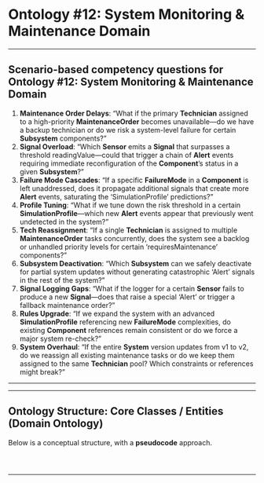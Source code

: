 # Ontology #12: System Monitoring & Maintenance Domain                                        
                              
---                                 
                                 
## **Scenario-based competency questions** for Ontology #12: System Monitoring & Maintenance Domain                                 
                                 
1. **Maintenance Order Delays**: “What if the primary **Technician** assigned to a high-priority **MaintenanceOrder** becomes unavailable—do we have a backup technician or do we risk a system-level failure for certain **Subsystem** components?”                                 
2. **Signal Overload**: “Which **Sensor** emits a **Signal** that surpasses a threshold readingValue—could that trigger a chain of **Alert** events requiring immediate reconfiguration of the **Component**’s status in a given **Subsystem**?”                                 
3. **Failure Mode Cascades**: “If a specific **FailureMode** in a **Component** is left unaddressed, does it propagate additional signals that create more **Alert** events, saturating the ‘SimulationProfile’ predictions?”                                 
4. **Profile Tuning**: “What if we tune down the risk threshold in a certain **SimulationProfile**—which new **Alert** events appear that previously went undetected in the system?”                                 
5. **Tech Reassignment**: “If a single **Technician** is assigned to multiple **MaintenanceOrder** tasks concurrently, does the system see a backlog or unhandled priority levels for certain ‘requiresMaintenance’ components?”                                 
6. **Subsystem Deactivation**: “Which **Subsystem** can we safely deactivate for partial system updates without generating catastrophic ‘Alert’ signals in the rest of the system?”                                 
7. **Signal Logging Gaps**: “What if the logger for a certain **Sensor** fails to produce a new **Signal**—does that raise a special ‘Alert’ or trigger a fallback maintenance order?”                                 
8. **Rules Upgrade**: “If we expand the system with an advanced **SimulationProfile** referencing new **FailureMode** complexities, do existing **Component** references remain consistent or do we force a major system re-check?”                                 
9. **System Overhaul**: “If the entire **System** version updates from v1 to v2, do we reassign all existing maintenance tasks or do we keep them assigned to the same **Technician** pool? Which constraints or references might break?”                                 
                                 
---                                
---                                      
                                      
## Ontology Structure: Core Classes / Entities (Domain Ontology)                                      
                                      
Below is a conceptual structure, with a **pseudocode** approach.                               
                              
                                      
                                      
                                                                                    
```mermaid                                                                                    
                            
                               
```                                                                       
                                                                                  
---                                                        
                                                        
```pseudocode                                                      
                      
                              
                                       
```                                          
                                          
